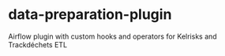# data-preparation-plugin
Airflow plugin with custom hooks and operators for Kelrisks and Trackdéchets ETL
